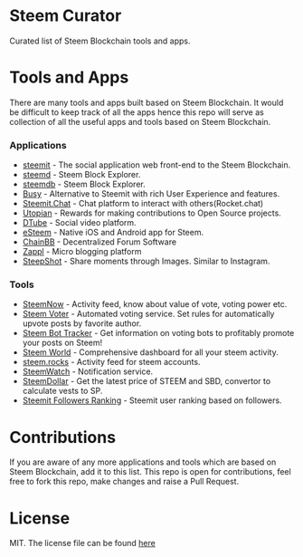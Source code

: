 # Steem Curator

Curated list of Steem Blockchain tools and apps.

# Tools and Apps

There are many tools and apps built based on Steem Blockchain. It would be difficult to keep track of all the apps hence this repo will serve as collection of all the useful apps and tools based on Steem Blockchain.

### Applications
* [steemit](https://steemit.com) - The social application web front-end to the Steem Blockchain.
* [steemd](https://steemd.com) - Steem Block Explorer.
* [steemdb](https://steemdb.com) - Steem Block Explorer.
* [Busy](https://busy.org) - Alternative to Steemit with rich User Experience and features.
* [Steemit.Chat](https://steemit.chat) - Chat platform to interact with others(Rocket.chat)
* [Utopian](https://utopian.io/) - Rewards for making contributions to Open Source projects.
* [DTube](https://d.tube/) - Social video platform.
* [eSteem](https://www.esteem.ws/) - Native iOS and Android app for Steem.
* [ChainBB](https://chainbb.com) - Decentralized Forum Software
* [Zappl](https://zappl.com/) - Micro blogging platform
* [SteepShot](https://steepshot.io/) - Share moments through Images. Similar to Instagram.

### Tools
* [SteemNow](https://steemnow.com/) - Activity feed, know about value of vote, voting power etc.
* [Steem Voter](https://steemvoter.com/) - Automated voting service. Set rules for automatically upvote posts by favorite author.
* [Steem Bot Tracker](https://s3.amazonaws.com/yabapmatt/bottracker/bottracker.html) - Get information on voting bots to profitably promote your posts on Steem!
* [Steem World](https://steemworld.org) - Comprehensive dashboard for all your steem activity.
* [steem.rocks](http://steem.rocks) - Activity feed for steem accounts.
* [SteemWatch](https://steemwatch.com) - Notification service.
* [SteemDollar](http://www.steemdollar.com/) - Get the latest price of STEEM and SBD, convertor to calculate vests to SP.
* [Steemit Followers Ranking](http://mysteemitfriends.online/followers.php) - Steemit user ranking based on followers.

# Contributions

If you are aware of any more applications and tools which are based on Steem Blockchain, add it to this list. This repo is open for contributions, feel free to fork this repo, make changes and raise a Pull Request.

# License

MIT. The license file can be found [here](LICENSE)
